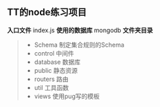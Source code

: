 ## **TT的node练习项目**
**入口文件**
index.js
**使用的数据库**
mongodb
**文件夹目录**

> - Schema   制定集合规则的Schema
> - control    中间件
> - database 数据库
> - public     静态资源
> - routers   路由
> - util         工具函数
> - views     使用pug写的模板

